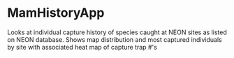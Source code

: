 # MamHistoryApp
Looks at individual capture history of species caught at NEON sites as listed on NEON database. Shows map distribution and most captured individuals by site with associated heat map of capture trap #'s
